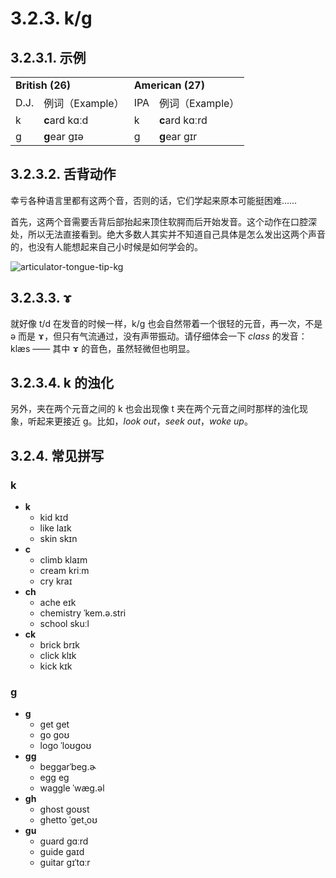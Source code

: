 # 3.2.3. <span class="pho">k</span>/<span class="pho">g</span>

## 3.2.3.1. 示例

<table>
<tbody>
<tr>
<td colspan="2"><strong>British (26)</strong></td>
<td colspan="2"><strong>American (27)</strong></td>
</tr>
<tr>
<td>D.J.</td>
<td>例词（Example）</td>
<td>IPA</td>
<td>例词（Example）</td>
</tr>
<tr>
<td><span class="pho">k</span><span class="speak-word-inline" data-audio-uk-male="/audios/uk_phonetics_sound_cat_2023feb.mp3"></span></td>
<td><b>c</b>ard <span class="pho alt">kɑːd</span><span class="speak-word-inline" data-audio-uk-female="/audios/card-uk-female.mp3" data-audio-uk-male="/audios/card-uk-male.mp3"></span></td>
<td><span class="pho">k</span><span class="speak-word-inline" data-audio-us-male="/audios/us_phonetics_sound_cat_2023feb.mp3"></span></td>
<td><b>c</b>ard <span class="pho alt">kɑːrd</span><span class="speak-word-inline" data-audio-us-female="/audios/card-us-female.mp3" data-audio-us-male="/audios/card-us-male.mp3"></span></td>
</tr>
<tr>
<td><span class="pho">g</span><span class="speak-word-inline" data-audio-uk-male="/audios/uk_phonetics_sound_give_2023feb.mp3"></span></td>
<td><b>g</b>ear <span class="pho alt">ɡɪə</span><span class="speak-word-inline" data-audio-uk-female="/audios/gear-uk-female.mp3" data-audio-uk-male="/audios/gear-uk-male.mp3"></span></td>
<td><span class="pho">g</span><span class="speak-word-inline" data-audio-us-male="/audios/us_phonetics_sound_give_2023feb.mp3"></span></td>
<td><b>g</b>ear <span class="pho alt">ɡɪr</span><span class="speak-word-inline" data-audio-us-female="/audios/gear-us-female.mp3" data-audio-us-male="/audios/gear-us-male.mp3"></span></td>
</tr>
</tbody>
</table>

## 3.2.3.2. 舌背动作

幸亏各种语言里都有这两个音，否则的话，它们学起来原本可能挺困难……

首先，这两个音需要舌背后部抬起来顶住软腭而后开始发音。这个动作在口腔深处，所以无法直接看到。绝大多数人其实并不知道自己具体是怎么发出这两个声音的，也没有人能想起来自己小时候是如何学会的。

![articulator-tongue-tip-kg](/images/articulator-tongue-tip-kg.svg)

## 3.2.3.3. <span class="pho">ɤ</span>

就好像 <span class="pho">t/d</span> 在发音的时候一样，<span class="pho">k/g</span> 也会自然带着一个很轻的元音，再一次，不是 <span class="pho">ə</span> 而是 <span class="pho">ɤ</span><span class="speak-word-inline" data-audio-other="/audios/Close-mid_back_unrounded_vowel.ogg.mp3"></span>，但只有气流通过，没有声带振动。请仔细体会一下 *class* 的发音：<span class="pho alt">klæs</span><span class="speak-word-inline" data-audio-us-male="/audios/class-us-male.mp3" data-audio-us-female="/audios/class-us-female.mp3"></span> —— 其中 <span class="pho">ɤ</span> 的音色，虽然轻微但也明显。

## 3.2.3.4. <span class="pho">k</span> 的浊化

另外，夹在两个元音之间的 <span class="pho">k</span> 也会出现像 <span class="pho">t</span> 夹在两个元音之间时那样的浊化现象，听起来更接近 <span class="pho">g</span>。比如，*look out*<span class="speak-word-inline" data-audio-us-male="/audios/look-out-us-male.mp3" data-audio-us-female="/audios/look-out-us-female.mp3"></span>，*seek out*<span class="speak-word-inline" data-audio-us-male="/audios/seek-out-us-male.mp3" data-audio-us-female="/audios/seek-out-us-female.mp3"></span>，*woke up*<span class="speak-word-inline" data-audio-us-male="/audios/woke-up-us-male.mp3" data-audio-us-female="/audios/woke-up-us-female.mp3"></span>。

## 3.2.4. 常见拼写

### <span class="pho">k</span>

* **k**
  * kid <span class="pho alt">kɪd</span> <span class="speak-word-inline" data-audio-us-male="/audios/kid-us-male.mp3" data-audio-us-female="/audios/kid-us-female.mp3"></span>
  * like <span class="pho alt">laɪk</span> <span class="speak-word-inline" data-audio-us-male="/audios/like-us-male.mp3" data-audio-us-female="/audios/like-us-female.mp3"></span>
  * skin <span class="pho alt">skɪn</span> <span class="speak-word-inline" data-audio-us-male="/audios/skin-us-male.mp3" data-audio-us-female="/audios/skin-us-female.mp3"></span>
* **c**
  * climb <span class="pho alt">klaɪm</span> <span class="speak-word-inline" data-audio-us-male="/audios/climb-us-male.mp3" data-audio-us-female="/audios/climb-us-female.mp3"></span>
  * cream <span class="pho alt">kriːm</span> <span class="speak-word-inline" data-audio-us-male="/audios/cream-us-male.mp3" data-audio-us-female="/audios/cream-us-female.mp3"></span>
  * cry <span class="pho alt">kraɪ</span> <span class="speak-word-inline" data-audio-us-male="/audios/cry-us-male.mp3" data-audio-us-female="/audios/cry-us-female.mp3"></span>
* **ch**
  * ache <span class="pho alt">eɪk</span> <span class="speak-word-inline" data-audio-us-male="/audios/ache-us-male.mp3" data-audio-us-female="/audios/ache-us-female.mp3"></span>
  * chemistry <span class="pho alt">ˈkem.ə.stri</span> <span class="speak-word-inline" data-audio-us-male="/audios/chemistry-us-male.mp3" data-audio-us-female="/audios/chemistry-us-female.mp3"></span>
  * school <span class="pho alt">skuːl</span> <span class="speak-word-inline" data-audio-us-male="/audios/school-us-male.mp3" data-audio-us-female="/audios/school-us-female.mp3"></span>
* **ck**
  * brick <span class="pho alt">brɪk</span> <span class="speak-word-inline" data-audio-us-male="/audios/brick-us-male.mp3" data-audio-us-female="/audios/brick-us-female.mp3"></span>
  * click <span class="pho alt">klɪk</span> <span class="speak-word-inline" data-audio-us-male="/audios/click-us-male.mp3" data-audio-us-female="/audios/click-us-female.mp3"></span>
  * kick <span class="pho alt">kɪk</span> <span class="speak-word-inline" data-audio-us-male="/audios/kick-us-male.mp3" data-audio-us-female="/audios/kick-us-female.mp3"></span>

### <span class="pho">g</span>

* **g**
  * get <span class="pho alt">ɡet</span> <span class="speak-word-inline" data-audio-us-male="/audios/get-us-male.mp3" data-audio-us-female="/audios/get-us-female.mp3"></span>
  * go <span class="pho alt">ɡoʊ</span> <span class="speak-word-inline" data-audio-us-male="/audios/go-us-male.mp3" data-audio-us-female="/audios/go-us-female.mp3"></span>
  * logo <span class="pho alt">ˈloʊɡoʊ</span> <span class="speak-word-inline" data-audio-us-male="/audios/logo-us-male.mp3" data-audio-us-female="/audios/logo-us-female.mp3"></span>
* **gg**
  * beggar<span class="pho alt">ˈbeɡ.ɚ</span> <span class="speak-word-inline" data-audio-us-male="/audios/beggar-us-male.mp3" data-audio-us-female="/audios/beggar-us-female.mp3"></span>
  * egg <span class="pho alt">eɡ</span> <span class="speak-word-inline" data-audio-us-male="/audios/egg-us-male.mp3" data-audio-us-female="/audios/egg-us-female.mp3"></span>
  * waggle <span class="pho alt">ˈwæɡ.əl</span> <span class="speak-word-inline" data-audio-us-male="/audios/waggle-us-male.mp3" data-audio-us-female="/audios/waggle-us-female.mp3"></span>
* **gh**
  * ghost <span class="pho alt">ɡoʊst</span> <span class="speak-word-inline" data-audio-us-male="/audios/ghost-us-male.mp3" data-audio-us-female="/audios/ghost-us-female.mp3"></span>
  * ghetto <span class="pho alt">ˈɡet̬.oʊ</span> <span class="speak-word-inline" data-audio-us-male="/audios/ghetto-us-male.mp3" data-audio-us-female="/audios/ghetto-us-female.mp3"></span>
* **gu**
  * guard <span class="pho alt">ɡɑːrd</span> <span class="speak-word-inline" data-audio-us-male="/audios/guard-us-male.mp3" data-audio-us-female="/audios/guard-us-female.mp3"></span>
  * guide <span class="pho alt">ɡaɪd</span> <span class="speak-word-inline" data-audio-us-male="/audios/guide-us-male.mp3" data-audio-us-female="/audios/guide-us-female.mp3"></span>
  * guitar <span class="pho alt">ɡɪˈtɑːr</span> <span class="speak-word-inline" data-audio-us-male="/audios/guitar-us-male.mp3" data-audio-us-female="/audios/guitar-us-female.mp3"></span>

